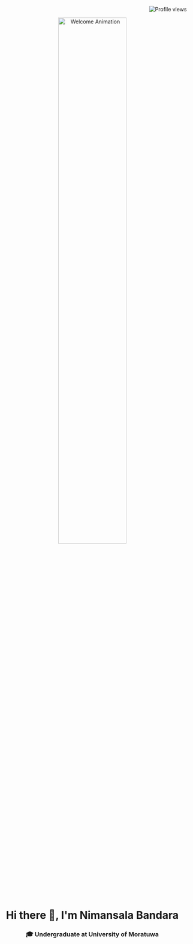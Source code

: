 <!-- Profile Views -->
<p align="right">
  <img src="https://komarev.com/ghpvc/?username=nimansalabandara&style=flat-square&color=0e75b6" alt="Profile views" />
</p>

<!-- Animated Header (GIF or Video) -->
<p align="center">
  <img src="https://tenor.com/view/ravn-youngjo-rocket-tiger-rabbit-gif-8187001154872447445" width="60%" alt="Welcome Animation" />
</p>

<h1 align="center">Hi there 👋, I'm Nimansala Bandara</h1>
<h3 align="center">🎓 Undergraduate at University of Moratuwa</h3>

